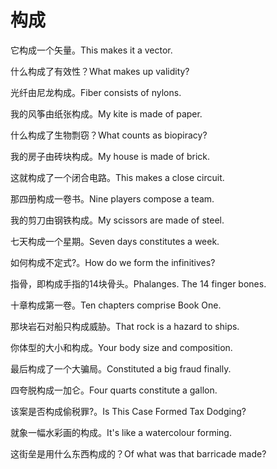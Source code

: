 # 构成

<p><span class="chinese">它构成一个矢量。</span><span class="english">This makes it a vector.</span></p>

<p><span class="chinese">什么构成了有效性？</span><span class="english">What makes up validity?</span></p>

<p><span class="chinese">光纤由尼龙构成。</span><span class="english">Fiber consists of nylons.</span></p>

<p><span class="chinese">我的风筝由纸张构成。</span><span class="english">My kite is made of paper.</span></p>

<p><span class="chinese">什么构成了生物剽窃？</span><span class="english">What counts as biopiracy?</span></p>

<p><span class="chinese">我的房子由砖块构成。</span><span class="english">My house is made of brick.</span></p>

<p><span class="chinese">这就构成了一个闭合电路。</span><span class="english">This makes a close circuit.</span></p>

<p><span class="chinese">那四册构成一卷书。</span><span class="english">Nine players compose a team.</span></p>

<p><span class="chinese">我的剪刀由钢铁构成。</span><span class="english">My scissors are made of steel.</span></p>

<p><span class="chinese">七天构成一个星期。</span><span class="english">Seven days constitutes a week.</span></p>

<p><span class="chinese">如何构成不定式?。</span><span class="english">How do we form the infinitives?</span></p>

<p><span class="chinese">指骨，即构成手指的14块骨头。</span><span class="english">Phalanges. The 14 finger bones.</span></p>

<p><span class="chinese">十章构成第一卷。</span><span class="english">Ten chapters comprise Book One.</span></p>

<p><span class="chinese">那块岩石对船只构成威胁。</span><span class="english">That rock is a hazard to ships.</span></p>

<p><span class="chinese">你体型的大小和构成。</span><span class="english">Your body size and composition.</span></p>

<p><span class="chinese">最后构成了一个大骗局。</span><span class="english">Constituted a big fraud finally.</span></p>

<p><span class="chinese">四夸脱构成一加仑。</span><span class="english">Four quarts constitute a gallon.</span></p>

<p><span class="chinese">该案是否构成偷税罪?。</span><span class="english">Is This Case Formed Tax Dodging?</span></p>

<p><span class="chinese">就象一幅水彩画的构成。</span><span class="english">It's like a watercolour forming.</span></p>

<p><span class="chinese">这街垒是用什么东西构成的？</span><span class="english">Of what was that barricade made?</span></p>

